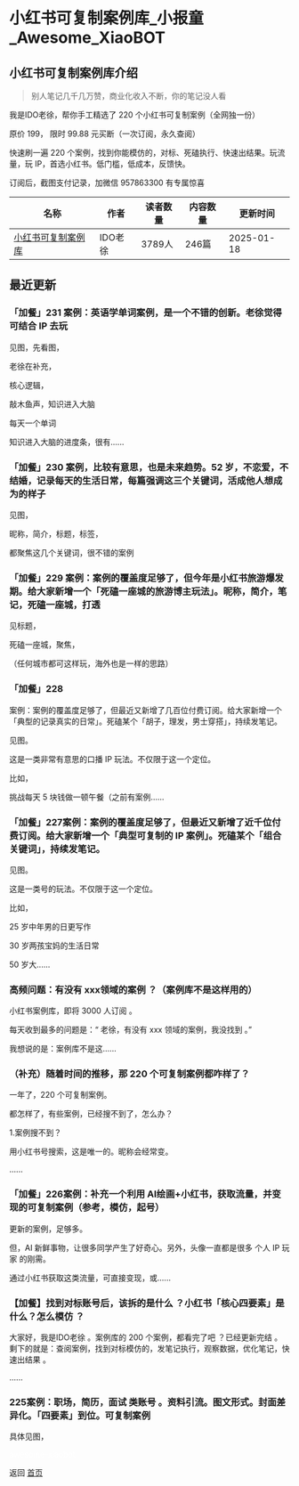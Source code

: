 # 小红书可复制案例库_小报童_Awesome_XiaoBOT

## 小红书可复制案例库介绍
> 别人笔记几千几万赞，商业化收入不断，你的笔记没人看    
    
我是IDO老徐，帮你手工精选了 220 个小红书可复制案例（全网独一份）    
    
原价 199， 限时 99.88 元买断（一次订阅，永久查阅）    
    
快速刷一遍 220 个案例，找到你能模仿的，对标、死磕执行、快速出结果。玩流量，玩 IP，首选小红书。低门槛，低成本，反馈快。    
    
订阅后，截图支付记录，加微信 957863300 有专属惊喜  
  


|名称|作者|读者数量|内容数量|更新时间|
|---|---|---|---|---|
|[小红书可复制案例库](https://xiaobot.net/p/xhs?refer=0b133df9-27dc-423b-8101-639049001c13)|IDO老徐|3789人|246篇|2025-01-18|

## 最近更新
### 「加餐」231 案例：英语学单词案例，是一个不错的创新。老徐觉得可结合 IP 去玩

见图，先看图，

老徐在补充，

核心逻辑，

敲木鱼声，知识进入大脑

每天一个单词

知识进入大脑的进度条，很有......

### 「加餐」230 案例，比较有意思，也是未来趋势。52 岁，不恋爱，不结婚，记录每天的生活日常，每篇强调这三个关键词，活成他人想成为的样子

见图，

昵称，简介，标题，标签，

都聚焦这几个关键词，很不错的案例

### 「加餐」229 案例：案例的覆盖度足够了，但今年是小红书旅游爆发期。给大家新增一个「死磕一座城的旅游博主玩法」。昵称，简介，笔记，死磕一座城，打透

见标题，

死磕一座城，聚焦，

（任何城市都可这样玩，海外也是一样的思路）

### 「加餐」228
案例：案例的覆盖度足够了，但最近又新增了几百位付费订阅。给大家新增一个「典型的记录真实的日常」。死磕某个「胡子，理发，男士穿搭」，持续发笔记。

见图。

这是一类非常有意思的口播 IP 玩法。不仅限于这一个定位。

比如，

挑战每天 5 块钱做一顿午餐（之前有案例......

### 「加餐」227案例：案例的覆盖度足够了，但最近又新增了近千位付费订阅。给大家新增一个「典型可复制的 IP 案例」。死磕某个「组合关键词」，持续发笔记。

见图。

这是一类号的玩法。不仅限于这一个定位。

比如，

25 岁中年男的日更写作

30 岁两孩宝妈的生活日常

50 岁大......

### 高频问题：有没有 xxx领域的案例 ？（案例库不是这样用的）

小红书案例库，即将 3000 人订阅 。

每天收到最多的问题是：“ 老徐，有没有 xxx 领域的案例，我没找到 。”

我想说的是：案例库不是这......

### （补充）随着时间的推移，那 220 个可复制案例都咋样了？

一年了，220 个可复制案例。

都怎样了，有些案例，已经搜不到了，怎么办？

1.案例搜不到？

用小红书号搜索，这是唯一的。昵称会经常变。

......

### 「加餐」226案例：补充一个利用 AI绘画+小红书，获取流量，并变现的可复制案例（参考，模仿，起号）

更新的案例，足够多。

但，AI 新鲜事物，让很多同学产生了好奇心。另外，头像一直都是很多 个人 IP 玩家 的刚需。

通过小红书获取这类流量，可直接变现，或......

### 【加餐】找到对标账号后，该拆的是什么 ？小红书「核心四要素」是什么？怎么模仿 ？

大家好，我是IDO老徐 。案例库的 200 个案例，都看完了吧 ？已经更新完结
。剩下的就是：查阅案例，找到对标模仿的，发笔记执行，观察数据，优化笔记，快速出结果 。

......

### 225案例：职场，简历，面试 类账号 。资料引流。图文形式。封面差异化。「四要素」到位。可复制案例

具体见图，


<a href="https://github.com/Reno9527/awesome-xiaobot" style="color: white; text-decoration: none;">awesome-xiaobot</a>

返回 [首页](../README.md)
